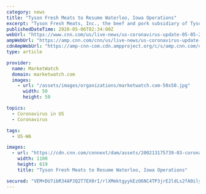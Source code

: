 ```yaml
---
category: news
title: "Tyson Fresh Meats to Resume Waterloo, Iowa Operations"
excerpt: "Tyson Fresh Meats, Inc., the beef and pork subsidiary of Tyson Foods, Inc. (NYSE: TSN) today announced it will resume limited production at its Waterloo, Iowa facility on Thursday, May 7. Team members have been invited to tour the facility Wednesday to view the enhanced safety precautions and protective social distancing measures installed throughout the plant."
publishedDateTime: 2020-05-06T02:34:00Z
webUrl: "https://www.cnn.com/us/live-news/us-coronavirus-update-05-05-20/h_1558ed4ef90bc700c8f24a1469df117a"
ampWebUrl: "https://amp.cnn.com/cnn/us/live-news/us-coronavirus-update-05-05-20/index.html"
cdnAmpWebUrl: "https://amp-cnn-com.cdn.ampproject.org/c/s/amp.cnn.com/cnn/us/live-news/us-coronavirus-update-05-05-20/index.html"
type: article

provider:
  name: MarketWatch
  domain: marketwatch.com
  images:
    - url: "/assets/images/organizations/marketwatch.com-50x50.jpg"
      width: 50
      height: 50

topics:
  - Coronavirus in US
  - Coronavirus

tags:
  - US-WA

images:
  - url: "https://cdn.cnn.com/cnnnext/dam/assets/200213175739-03-coronavirus-0213-super-tease.jpg"
    width: 1100
    height: 619
    title: "Tyson Fresh Meats to Resume Waterloo, Iowa Operations"

secured: "VEM+DU7ibR34APJQ2T7EX0rI/rlXMmktgyykEzO6NC4TP3jrE2ldLs2fA0ilywKltPw8We6ftWAxWjKPRKlhtGp2QjeK6+XuXW43R8c5COfl2/Tzm5gQXJbbPpThbljsbwOvRUa+mFzNBD/E6gq7yuczUQZJMBNhUaEwAIkMgvBrvK85xFFylwNqrxX1YQlRfdI3+uCYt96XyR7vPwmy/z3XGS+91sQ4YuLvJch0mnoj6OJmGdqYnwSVM/q35wKb+0SyDPBU2xNxsHURiMwKMWbxxICf714+9lB7KJovY1Hhvsr69dZOkGCSP+N+d4Qf;CVHQvRuae3uVSG14L5FNbQ=="
---
```


